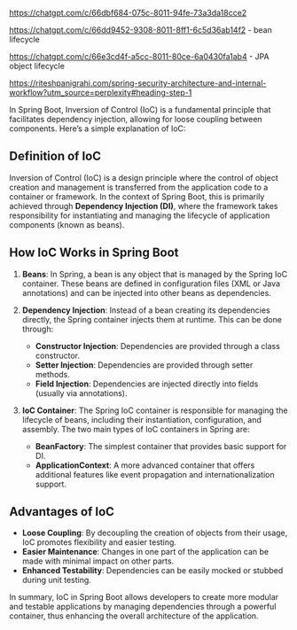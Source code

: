 https://chatgpt.com/c/66dbf684-075c-8011-94fe-73a3da18cce2

https://chatgpt.com/c/66dd9452-9308-8011-8ff1-6c5d36ab14f2 - bean lifecycle

https://chatgpt.com/c/66e3cd4f-a5cc-8011-80ce-6a0430fa1ab4 - JPA object lifecycle

https://riteshpanigrahi.com/spring-security-architecture-and-internal-workflow?utm_source=perplexity#heading-step-1


In Spring Boot, Inversion of Control (IoC) is a fundamental principle that facilitates dependency injection, allowing for loose coupling between components. Here’s a simple explanation of IoC:

## Definition of IoC

Inversion of Control (IoC) is a design principle where the control of object creation and management is transferred from the application code to a container or framework. In the context of Spring Boot, this is primarily achieved through **Dependency Injection (DI)**, where the framework takes responsibility for instantiating and managing the lifecycle of application components (known as beans).

## How IoC Works in Spring Boot

1. **Beans**: In Spring, a bean is any object that is managed by the Spring IoC container. These beans are defined in configuration files (XML or Java annotations) and can be injected into other beans as dependencies.

2. **Dependency Injection**: Instead of a bean creating its dependencies directly, the Spring container injects them at runtime. This can be done through:
   - **Constructor Injection**: Dependencies are provided through a class constructor.
   - **Setter Injection**: Dependencies are provided through setter methods.
   - **Field Injection**: Dependencies are injected directly into fields (usually via annotations).

3. **IoC Container**: The Spring IoC container is responsible for managing the lifecycle of beans, including their instantiation, configuration, and assembly. The two main types of IoC containers in Spring are:
   - **BeanFactory**: The simplest container that provides basic support for DI.
   - **ApplicationContext**: A more advanced container that offers additional features like event propagation and internationalization support.

## Advantages of IoC

- **Loose Coupling**: By decoupling the creation of objects from their usage, IoC promotes flexibility and easier testing.
- **Easier Maintenance**: Changes in one part of the application can be made with minimal impact on other parts.
- **Enhanced Testability**: Dependencies can be easily mocked or stubbed during unit testing.

In summary, IoC in Spring Boot allows developers to create more modular and testable applications by managing dependencies through a powerful container, thus enhancing the overall architecture of the application.
